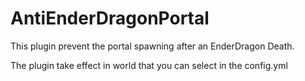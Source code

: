 AntiEnderDragonPortal
====================

This plugin prevent the portal spawning after an EnderDragon Death.

The plugin take effect in world that you can select in the config.yml

